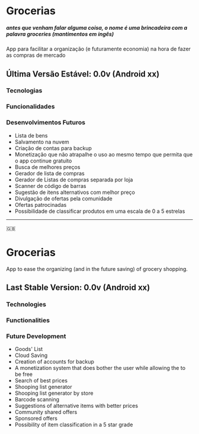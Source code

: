 # Grocerias
##### antes que venham falar alguma coisa, o nome é uma brincadeira com a palavra *groceries* (mantimentos em ingês)
App para facilitar a organização (e futuramente economia) na hora de fazer as compras de mercado

## Última Versão Estável: 0.0v (Android xx)

### Tecnologias

### Funcionalidades

### Desenvolvimentos Futuros
- Lista de bens
- Salvamento na nuvem
- Criação de contas para backup
- Monetização que não atrapalhe o uso ao mesmo tempo que permita que o app continue gratuito
- Busca de melhores preços
- Gerador de lista de compras
- Gerador de Listas de compras separada por loja
- Scanner de código de barras
- Sugestão de itens alternativos com melhor preço
- Divulgação de ofertas pela comunidade
- Ofertas patrocinadas
- Possibilidade de classificar produtos em uma escala de 0 a 5 estrelas

---
:uk:

# Grocerias
App to ease the organizing (and in the future saving) of grocery shopping.


## Last Stable Version: 0.0v (Android xx)

### Technologies

### Functionalities

### Future Development
- Goods' List
- Cloud Saving
- Creation of accounts for backup
- A monetization system that does bother the user while allowing the to be free
- Search of best prices
- Shooping list generator
- Shooping list generator by store
- Barcode scanning
- Suggestions of alternative items with better prices
- Community shared offers
- Sponsored offers
- Possibility of item classification in a 5 star grade
